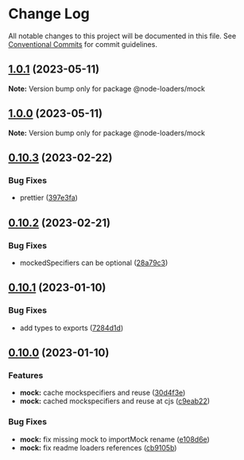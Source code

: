 # Change Log

All notable changes to this project will be documented in this file.
See [Conventional Commits](https://conventionalcommits.org) for commit guidelines.

## [1.0.1](https://github.com/node-loaders/loaders/compare/@node-loaders/mock@1.0.0...@node-loaders/mock@1.0.1) (2023-05-11)

**Note:** Version bump only for package @node-loaders/mock





## [1.0.0](https://github.com/node-loaders/loaders/compare/@node-loaders/mock@0.10.3...@node-loaders/mock@1.0.0) (2023-05-11)

**Note:** Version bump only for package @node-loaders/mock





## [0.10.3](https://github.com/node-loaders/loaders/compare/@node-loaders/mock@0.10.2...@node-loaders/mock@0.10.3) (2023-02-22)


### Bug Fixes

* prettier ([397e3fa](https://github.com/node-loaders/loaders/commit/397e3facba5ffee4260e378f7edda86600f9b5a0))



## [0.10.2](https://github.com/node-loaders/loaders/compare/@node-loaders/mock@0.10.1...@node-loaders/mock@0.10.2) (2023-02-21)


### Bug Fixes

* mockedSpecifiers can be optional ([28a79c3](https://github.com/node-loaders/loaders/commit/28a79c301223faf926479111a2194fc47974c549))



## [0.10.1](https://github.com/node-loaders/loaders/compare/@node-loaders/mock@0.10.0...@node-loaders/mock@0.10.1) (2023-01-10)


### Bug Fixes

* add types to exports ([7284d1d](https://github.com/node-loaders/loaders/commit/7284d1dfbe90cce593278cac6d32d18011f6cb27))



## [0.10.0](https://github.com/node-loaders/loaders/compare/@node-loaders/mock@0.9.1...@node-loaders/mock@0.10.0) (2023-01-10)


### Features

* **mock:** cache mockspecifiers and reuse ([30d4f3e](https://github.com/node-loaders/loaders/commit/30d4f3eae0645c9026737a0537d1936f89e0a5b1))
* **mock:** cached mockspecifiers and reuse at cjs ([c9eab22](https://github.com/node-loaders/loaders/commit/c9eab22835e0ddd2c07f1394a879b239d20dd98a))


### Bug Fixes

* **mock:** fix missing mock to importMock rename ([e108d6e](https://github.com/node-loaders/loaders/commit/e108d6e3324dae1ed6230536314b5cac208d4685))
* **mock:** fix readme loaders references ([cb9105b](https://github.com/node-loaders/loaders/commit/cb9105b76818b14c55e3d774886ea18c611513db))
